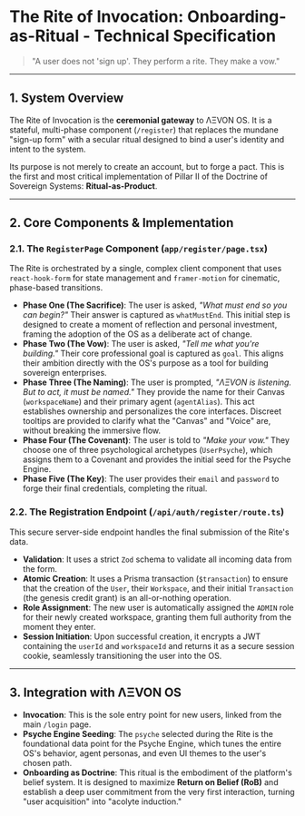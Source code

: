 
# The Rite of Invocation: Onboarding-as-Ritual - Technical Specification

> "A user does not 'sign up'. They perform a rite. They make a vow."

---

## 1. System Overview

The Rite of Invocation is the **ceremonial gateway** to ΛΞVON OS. It is a stateful, multi-phase component (`/register`) that replaces the mundane "sign-up form" with a secular ritual designed to bind a user's identity and intent to the system.

Its purpose is not merely to create an account, but to forge a pact. This is the first and most critical implementation of Pillar II of the Doctrine of Sovereign Systems: **Ritual-as-Product**.

---

## 2. Core Components & Implementation

### 2.1. The `RegisterPage` Component (`app/register/page.tsx`)
The Rite is orchestrated by a single, complex client component that uses `react-hook-form` for state management and `framer-motion` for cinematic, phase-based transitions.

-   **Phase One (The Sacrifice)**: The user is asked, *"What must end so you can begin?"* Their answer is captured as `whatMustEnd`. This initial step is designed to create a moment of reflection and personal investment, framing the adoption of the OS as a deliberate act of change.
-   **Phase Two (The Vow)**: The user is asked, *"Tell me what you're building."* Their core professional goal is captured as `goal`. This aligns their ambition directly with the OS's purpose as a tool for building sovereign enterprises.
-   **Phase Three (The Naming)**: The user is prompted, *"ΛΞVON is listening. But to act, it must be named."* They provide the name for their Canvas (`workspaceName`) and their primary agent (`agentAlias`). This act establishes ownership and personalizes the core interfaces. Discreet tooltips are provided to clarify what the "Canvas" and "Voice" are, without breaking the immersive flow.
-   **Phase Four (The Covenant)**: The user is told to *"Make your vow."* They choose one of three psychological archetypes (`UserPsyche`), which assigns them to a Covenant and provides the initial seed for the Psyche Engine.
-   **Phase Five (The Key)**: The user provides their `email` and `password` to forge their final credentials, completing the ritual.

### 2.2. The Registration Endpoint (`/api/auth/register/route.ts`)
This secure server-side endpoint handles the final submission of the Rite's data.

-   **Validation**: It uses a strict `Zod` schema to validate all incoming data from the form.
-   **Atomic Creation**: It uses a Prisma transaction (`$transaction`) to ensure that the creation of the `User`, their `Workspace`, and their initial `Transaction` (the genesis credit grant) is an all-or-nothing operation.
-   **Role Assignment**: The new user is automatically assigned the `ADMIN` role for their newly created workspace, granting them full authority from the moment they enter.
-   **Session Initiation**: Upon successful creation, it encrypts a JWT containing the `userId` and `workspaceId` and returns it as a secure session cookie, seamlessly transitioning the user into the OS.

---

## 3. Integration with ΛΞVON OS

-   **Invocation**: This is the sole entry point for new users, linked from the main `/login` page.
-   **Psyche Engine Seeding**: The `psyche` selected during the Rite is the foundational data point for the Psyche Engine, which tunes the entire OS's behavior, agent personas, and even UI themes to the user's chosen path.
-   **Onboarding as Doctrine**: This ritual is the embodiment of the platform's belief system. It is designed to maximize **Return on Belief (RoB)** and establish a deep user commitment from the very first interaction, turning "user acquisition" into "acolyte induction."
